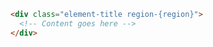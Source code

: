 
```html label="Structure"
<div class="element-title region-{region}"> 
  <!-- Content goes here -->
</div>
```
